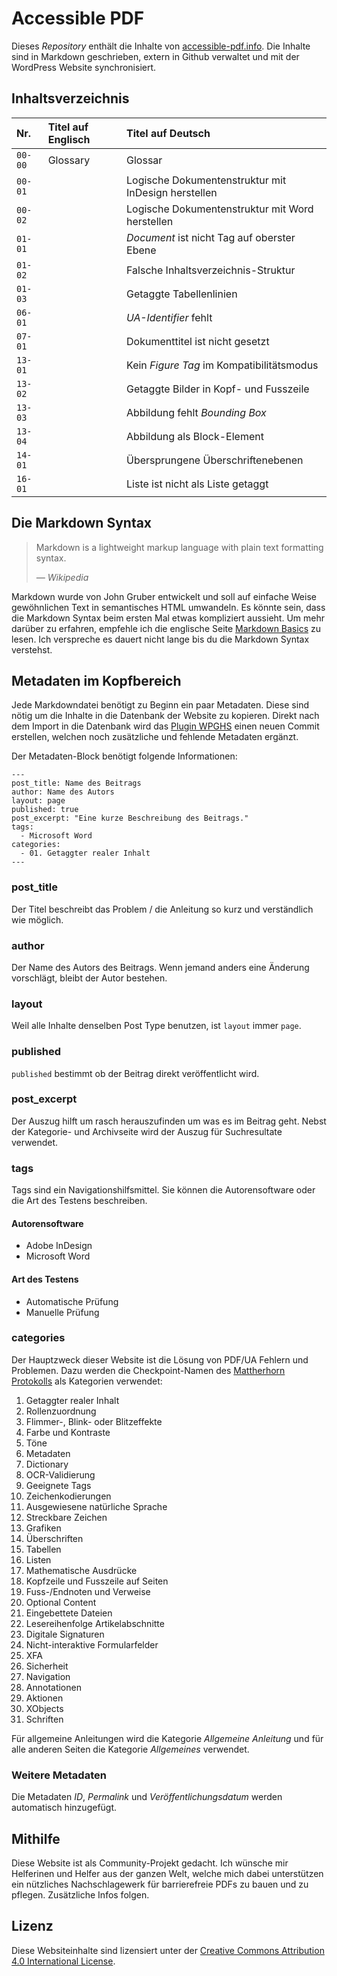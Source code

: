 # Accessible PDF
Dieses *Repository* enthält die Inhalte von [accessible-pdf.info](accessible-pdf.info). Die Inhalte sind in Markdown geschrieben, extern in Github verwaltet und mit der WordPress Website synchronisiert.

## Inhaltsverzeichnis
| Nr.     | Titel auf Englisch | Titel auf Deutsch |
| :---    | :---               | :--- |
| `00-00` | Glossary           | Glossar |
| `00-01` |                    | Logische Dokumentenstruktur mit InDesign herstellen |
| `00-02` |                    | Logische Dokumentenstruktur mit Word herstellen |
| `01-01` |                    | *Document* ist nicht Tag auf oberster Ebene |
| `01-02` |                    | Falsche Inhaltsverzeichnis-Struktur |
| `01-03` |                    | Getaggte Tabellenlinien |
| `06-01` |                    | *UA-Identifier* fehlt |
| `07-01` |                    | Dokumenttitel ist nicht gesetzt |
| `13-01` |                    | Kein *Figure Tag* im Kompatibilitätsmodus |
| `13-02` |                    | Getaggte Bilder in Kopf- und Fusszeile |
| `13-03` |                    | Abbildung fehlt *Bounding Box* |
| `13-04` |                    | Abbildung als Block-Element |
| `14-01` |                    | Übersprungene Überschriftenebenen |
| `16-01` |                    | Liste ist nicht als Liste getaggt |

## Die Markdown Syntax
> Markdown is a lightweight markup language with plain text formatting syntax.
>
> <cite>— Wikipedia</cite>

Markdown wurde von John Gruber entwickelt und soll auf einfache Weise gewöhnlichen Text in semantisches HTML umwandeln. Es könnte sein, dass die Markdown Syntax beim ersten Mal etwas kompliziert aussieht. Um mehr darüber zu erfahren, empfehle ich die englische Seite [Markdown Basics](https://daringfireball.net/projects/markdown/basics) zu lesen. Ich verspreche es dauert nicht lange bis du die Markdown Syntax verstehst.

## Metadaten im Kopfbereich
Jede Markdowndatei benötigt zu Beginn ein paar Metadaten. Diese sind nötig um die Inhalte in die Datenbank der Website zu kopieren. Direkt nach dem Import in die Datenbank wird das [Plugin WPGHS](https://github.com/mAAdhaTTah/wordpress-github-sync) einen neuen Commit erstellen, welchen noch zusätzliche und fehlende Metadaten ergänzt.

Der Metadaten-Block benötigt folgende Informationen:

```
---
post_title: Name des Beitrags
author: Name des Autors
layout: page
published: true
post_excerpt: "Eine kurze Beschreibung des Beitrags."
tags:
  - Microsoft Word
categories:
  - 01. Getaggter realer Inhalt
---
```

### post_title
Der Titel beschreibt das Problem / die Anleitung so kurz und verständlich wie möglich.

### author
Der Name des Autors des Beitrags. Wenn jemand anders eine Änderung vorschlägt, bleibt der Autor bestehen.

### layout
Weil alle Inhalte denselben Post Type benutzen, ist `layout` immer `page`.

### published
`published` bestimmt ob der Beitrag direkt veröffentlicht wird.

### post_excerpt
Der Auszug hilft um rasch herauszufinden um was es im Beitrag geht. Nebst der Kategorie- und Archivseite wird der Auszug für Suchresultate verwendet.

### tags
Tags sind ein Navigationshilfsmittel. Sie können die Autorensoftware oder die Art des Testens beschreiben.

#### Autorensoftware
- Adobe InDesign
- Microsoft Word

#### Art des Testens
- Automatische Prüfung
- Manuelle Prüfung

### categories
Der Hauptzweck dieser Website ist die Lösung von PDF/UA Fehlern und Problemen. Dazu werden die Checkpoint-Namen des [Mattherhorn Protokolls](https://www.pdfa.org/publication/matterhorn-protokoll-1-02-deutsche-uebersetzung/?lang=de/) als Kategorien verwendet:

01. Getaggter realer Inhalt
02. Rollenzuordnung
03. Flimmer-, Blink- oder Blitzeffekte
04. Farbe und Kontraste
05. Töne
06. Metadaten
07. Dictionary
08. OCR-Validierung
09. Geeignete Tags
10. Zeichenkodierungen
11. Ausgewiesene natürliche Sprache
12. Streckbare Zeichen
13. Grafiken
14. Überschriften
15. Tabellen
16. Listen
17. Mathematische Ausdrücke
18. Kopfzeile und Fusszeile auf Seiten
19. Fuss-/Endnoten und Verweise
20. Optional Content
21. Eingebettete Dateien
22. Lesereihenfolge Artikelabschnitte
23. Digitale Signaturen
24. Nicht-interaktive Formularfelder
25. XFA
26. Sicherheit
27. Navigation
28. Annotationen
29. Aktionen
30. XObjects
31. Schriften

Für allgemeine Anleitungen wird die Kategorie *Allgemeine Anleitung* und für alle anderen Seiten die Kategorie *Allgemeines* verwendet.

### Weitere Metadaten
Die Metadaten *ID*, *Permalink* und *Veröffentlichungsdatum* werden automatisch hinzugefügt.

## Mithilfe
Diese Website ist als Community-Projekt gedacht. Ich wünsche mir Helferinen und Helfer aus der ganzen Welt, welche mich dabei unterstützen ein nützliches Nachschlagewerk für barrierefreie PDFs zu bauen und zu pflegen. Zusätzliche Infos folgen.

## Lizenz
Diese Websiteinhalte sind lizensiert unter der [Creative Commons Attribution 4.0 International License](http://creativecommons.org/licenses/by/4.0/).
